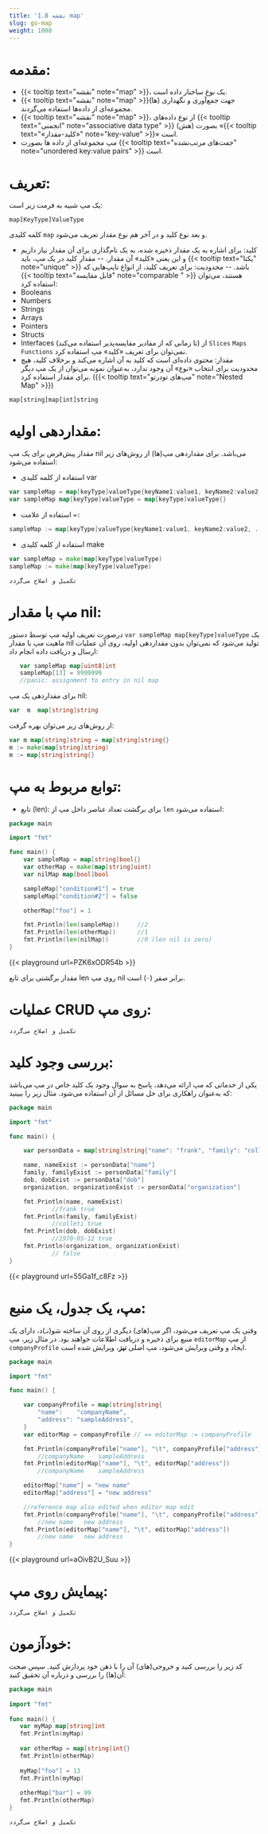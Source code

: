 ```yaml
---
title: '1.8 نقشه map'
slug: go-map
weight: 1008
---
```


# مقدمه:
- {{< tooltip text="نقشه" note="map" >}}، یک نوع ساختار داده است.
- {{< tooltip text="نقشه" note="map" >}}(ها) جهت جمع‌آوری و نگهداری مجموعه‌ای از داده‌ها استفاده می‌گردند.
- {{< tooltip text="نقشه" note="map" >}}، از نوع داده‌های {{< tooltip text="انجمنی" note="associative data type" >}} (هش) بصورت «{{< tooltip text="«کلید-مقدار»" note="key-value" >}}» است.
- مپ مجموعه‌ای از داده ها بصورت  {{< tooltip text="جفت‌‌های مرتب‌نشده" note="unordered key:value pairs" >}} است.
# تعریف:
یک مپ شبیه به فرمت زیر است:
````
map[KeyType]ValueType
````
 کلمه کلیدی `map` و بعد نوع کلید و در آخر هم نوع مقدار تعریف می‌شود.
 - کلید: برای اشاره به یک مقدار ذخیره شده، به یک نام‌گذاری برای آن مقدار نیاز داریم و این یعنی «کلید» آن مقدار.
					 -- مقدار کلید در یک مپ، باید {{< tooltip text="یکتا" note="unique" >}} باشد.
 -- محدودیت: برای تعریف کلید، از انواع تایپ‌هایی که {{< tooltip text="قابل مقایسه" note="comparable " >}} هستند، می‌توان استفاده کرد:
 -   Booleans
-   Numbers
-   Strings
-   Arrays
-   Pointers
-   Structs
-   Interfaces (تا زمانی که از مقادیر مقایسه‌پذیر استفاده می‌کند)
از 
    `Slices`
    `Maps`
    `Functions`
نمی‌توان برای تعریف «کلید» مپ استفاده کرد.
- مقدار: محتوی داده‌ای است که کلید به آن اشاره می‌کند و برخلاف کلید، هیچ محدودیت برای انتخاب «نوع» آن وجود ندارد، به‌عنوان نمونه می‌توان از یک مپ دیگر برای مقدار استفاده کرد. ({{< tooltip text="مپ‌های تودرتو" note="Nested Map" >}})
```
map[string]map[int]string
```

# مقداردهی اولیه:
مقدار پیش‌فرض برای یک مپ nil می‌باشد. برای مقداردهی مپ‌(ها) از روش‌های زیر استفاده می‌شود:
- استفاده از کلمه کلیدی var
```go
var sampleMap = map[keyType]valueType{keyName1:value1, keyName2:value2, ...}
var sampleMap map[keyType]valueType = map[keyType]valueType{}
```
- استفاده از علامت `=:` 
```go
sampleMap := map[keyType]valueType{keyName1:value1, keyName2:value2, ...}
```
- استفاده از کلمه کلیدی make
```go
var sampleMap = make(map[keyType]valueType)
sampleMap := make(map[keyType]valueType)
```
`تکمیل و اصلاح می‌گردد`
# مپ با مقدار nil:
 درصورت تعریف اولیه مپ توسط دستور `var sampleMap map[keyType]valueType` یک ماهیت مپ با مقدار nil تولید می‌شود که نمی‌توان بدون مقداردهی اولیه، روی آن عملیات ارسال و دریافت داده‌ انجام داد:
 ```go
	var sampleMap map[uint8]int  
	sampleMap[13] = 9999999  
	//panic: assignment to entry in nil map
```
برای مقداردهی یک مپ nil:
```go
var  m  map[string]string
```
 از روش‌های زیر می‌توان بهره گرفت:
```go
var m map[string]string = map[string]string{}
m := make(map[string]string)
m := map[string]string{}
```
# توابع مربوط به مپ:
- تابع (len):
برای برگشت تعداد عناصر داخل مپ از `len` استفاده می‌شود:
```go
package main

import "fmt"

func main() {
	var sampleMap = map[string]bool{}
	var otherMap = make(map[string]uint)
	var nilMap map[bool]bool

	sampleMap["condition#1"] = true
	sampleMap["condition#2"] = false

	otherMap["foo"] = 1

	fmt.Println(len(sampleMap))		//2
	fmt.Println(len(otherMap))		//1
	fmt.Println(len(nilMap))		//0 (len nil is zero)
}

```
{{< playground url=PZK6xODR54b >}}

مقدار برگشتی برای تابع len روی مپ‌ nil برابر صفر (۰) است.

# عملیات CRUD روی مپ:
`تکمیل و اصلاح می‌گردد`
# بررسی وجود کلید:
یکی از خدماتی که مپ ارائه می‌دهد،‌ پاسخ به سوال وجود یک کلید خاص در مپ می‌باشد که به‌عنوان راهکاری برای حل مسائل از آن استفاده می‌شود. مثال زیر را ببینید:
```go
package main

import "fmt"

func main() {

	var personData = map[string]string{"name": "frank", "family": "colleti", "dob": "1970-05-12"}

	name, nameExist := personData["name"]
	family, familyExist := personData["family"]
	dob, dobExist := personData["dob"]
	organization, organizationExist := personData["organization"]

	fmt.Println(name, nameExist)	
			//frank true
	fmt.Println(family, familyExist)
			//colleti true
	fmt.Println(dob, dobExist)
			//1970-05-12 true
	fmt.Println(organization, organizationExist)
			// false
}


```

{{< playground url=55Ga1f_c8Fz >}}

# مپ، یک جدول، یک منبع:
وقتی یک مپ تعریف می‌شود، اگر مپ(های) دیگری از روی آن ساخته شو(نـ)د، دارای یک منبع برای ذخیره و دریافت اطلاعات خواهند بود. در مثال زیر، مپ `editorMap` از مپ `companyProfile` ایجاد و وقتی ویرایش می‌شود، مپ اصلی **نیز**،‌ ویرایش شده است.
```go
package main

import "fmt"

func main() {

	var companyProfile = map[string]string{
		"name":    "companyName",
		"address": "sampleAddress",
	}
	var editorMap = companyProfile // == editorMap := companyProfile

	fmt.Println(companyProfile["name"], "\t", companyProfile["address"])
		//companyName 	 sampleAddress
	fmt.Println(editorMap["name"], "\t", editorMap["address"])
		//companyName 	 sampleAddress

	editorMap["name"] = "new name"
	editorMap["address"] = "new address"

	//reference map also edited when editor map edit
	fmt.Println(companyProfile["name"], "\t", companyProfile["address"])
		//new name 	 new address
	fmt.Println(editorMap["name"], "\t", editorMap["address"])
		//new name 	 new address
}

```
{{< playground url=aOivB2U_Suu >}}

# پیمایش روی مپ:
`تکمیل و اصلاح می‌گردد`

# خودآزمون:
کد زیر را بررسی کنید و خروجی(های) آن را با ذهن خود پردازش کنید. سپس صحت آن(ها) را بررسی و درباره آن تحقیق کنید:
```go
package main  
  
import "fmt"  
  
func main() {  
   var myMap map[string]int  
   fmt.Println(myMap)  
  
   var otherMap = map[string]int{}  
   fmt.Println(otherMap)  
  
   myMap["foo"] = 13  
   fmt.Println(myMap)  
  
   otherMap["bar"] = 99  
   fmt.Println(otherMap)  
}
```
`تکمیل و اصلاح می‌گردد`